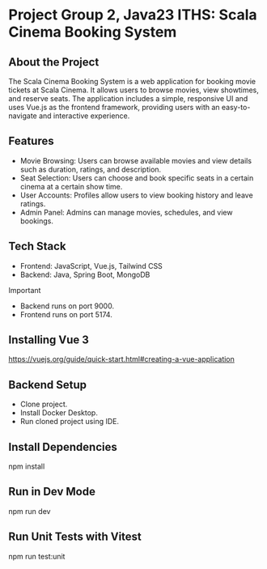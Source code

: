# Project Group 2, Java23 ITHS: Scala Cinema Booking System

## About the Project
The Scala Cinema Booking System is a web application for booking movie tickets at Scala Cinema. It allows users to browse movies, view showtimes, and reserve seats. 
The application includes a simple, responsive UI and uses Vue.js as the frontend framework, providing users with an easy-to-navigate and interactive experience.

## Features
+ Movie Browsing: Users can browse available movies and view details such as duration, ratings, and description.
+ Seat Selection: Users can choose and book specific seats in a certain cinema at a certain show time.
+ User Accounts: Profiles allow users to view booking history and leave ratings.
+ Admin Panel: Admins can manage movies, schedules, and view bookings.

## Tech Stack
+ Frontend: JavaScript, Vue.js, Tailwind CSS
+ Backend: Java, Spring Boot, MongoDB

> [!IMPORTANT]
> + Backend runs on port 9000.
> + Frontend runs on port 5174.
  
## Installing Vue 3
https://vuejs.org/guide/quick-start.html#creating-a-vue-application

## Backend Setup
+ Clone project.
+ Install Docker Desktop.
+ Run cloned project using IDE.

## Install Dependencies
npm install

## Run in Dev Mode
npm run dev

## Run Unit Tests with Vitest
npm run test:unit
